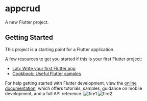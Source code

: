 # appcrud

A new Flutter project.

## Getting Started

This project is a starting point for a Flutter application.

A few resources to get you started if this is your first Flutter project:

- [Lab: Write your first Flutter app](https://docs.flutter.dev/get-started/codelab)
- [Cookbook: Useful Flutter samples](https://docs.flutter.dev/cookbook)

For help getting started with Flutter development, view the
[online documentation](https://docs.flutter.dev/), which offers tutorials,
samples, guidance on mobile development, and a full API reference.
![fire1](https://user-images.githubusercontent.com/48346432/234825744-1157562b-16da-429f-b716-1b82a4d97773.JPG)
![fire2](https://user-images.githubusercontent.com/48346432/234825758-ab87cb00-c0c3-402d-aee0-fd4f5c0e26b3.JPG)
